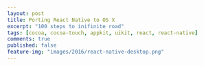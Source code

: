 ```yaml
---
layout: post
title: Porting React Native to OS X
excerpt: "100 steps to inifinite road"
tags: [cocoa, cocoa-touch, appkit, uikit, react, react-native]
comments: true
published: false
feature-img: "images/2016/react-native-desktop.png"
---
```

